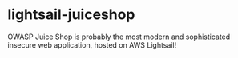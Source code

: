 # lightsail-juiceshop
OWASP Juice Shop is probably the most modern and sophisticated insecure web application, hosted on AWS Lightsail!
